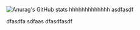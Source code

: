 ![Anurag's GitHub stats](https://github-readme-stats.vercel.app/api?username=toaly&show_icons=true&theme=radical)
hhhhhhhhhhhhh
asdfasdf



dfasdfa
sdfaas
dfasdfasdf
